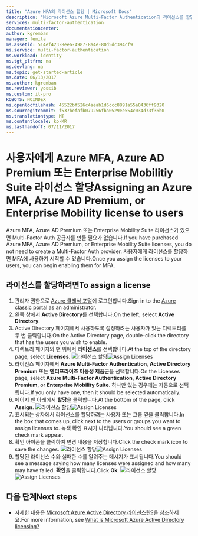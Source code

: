 ```yaml
---
title: "Azure MFA의 라이선스 할당 | Microsoft Docs"
description: "Microsoft Azure Multi-Factor Authentication의 라이선스를 할당하는 방법에 대해 알아봅니다."
services: multi-factor-authentication
documentationcenter: 
author: kgremban
manager: femila
ms.assetid: 514ef423-8ee6-4987-8a4e-80d5dc394cf9
ms.service: multi-factor-authentication
ms.workload: identity
ms.tgt_pltfrm: na
ms.devlang: na
ms.topic: get-started-article
ms.date: 06/13/2017
ms.author: kgremban
ms.reviewer: yossib
ms.custom: it-pro
ROBOTS: NOINDEX
ms.openlocfilehash: 45522bf526c4aeab1d6ccc8891a55a0436ff9320
ms.sourcegitcommit: f537befafb079256fba0529ee554c034d73f36b0
ms.translationtype: MT
ms.contentlocale: ko-KR
ms.lasthandoff: 07/11/2017
---
```

# <a name="assigning-an-azure-mfa-azure-ad-premium-or-enterprise-mobility-license-to-users"></a><span data-ttu-id="a639f-103">사용자에게 Azure MFA, Azure AD Premium 또는 Enterprise Mobilitiy Suite 라이선스 할당</span><span class="sxs-lookup"><span data-stu-id="a639f-103">Assigning an Azure MFA, Azure AD Premium, or Enterprise Mobility license to users</span></span>
<span data-ttu-id="a639f-104">Azure MFA, Azure AD Premium 또는 Enterprise Mobility Suite 라이선스가 있으면 Multi-Factor Auth 공급자를 만들 필요가 없습니다.</span><span class="sxs-lookup"><span data-stu-id="a639f-104">If you have purchased Azure MFA, Azure AD Premium, or Enterprise Mobility Suite licenses, you do not need to create a Multi-Factor Auth provider.</span></span> <span data-ttu-id="a639f-105">사용자에게 라이선스를 할당하면 MFA에 사용하기 시작할 수 있습니다.</span><span class="sxs-lookup"><span data-stu-id="a639f-105">Once you assign the licenses to your users, you can begin enabling them for MFA.</span></span>

## <a name="to-assign-a-license"></a><span data-ttu-id="a639f-106">라이선스를 할당하려면</span><span class="sxs-lookup"><span data-stu-id="a639f-106">To assign a license</span></span>
1. <span data-ttu-id="a639f-107">관리자 권한으로 [Azure 클래식 포털](https://manage.windowsazure.com)에 로그인합니다.</span><span class="sxs-lookup"><span data-stu-id="a639f-107">Sign in to the [Azure classic portal](https://manage.windowsazure.com) as an administrator.</span></span>
2. <span data-ttu-id="a639f-108">왼쪽 창에서 **Active Directory**를 선택합니다.</span><span class="sxs-lookup"><span data-stu-id="a639f-108">On the left, select **Active Directory**.</span></span>
3. <span data-ttu-id="a639f-109">Active Directory 페이지에서 사용하도록 설정하려는 사용자가 있는 디렉토리를 두 번 클릭합니다.</span><span class="sxs-lookup"><span data-stu-id="a639f-109">On the Active Directory page, double-click the directory that has the users you wish to enable.</span></span>
4. <span data-ttu-id="a639f-110">디렉토리 페이지의 맨 위에서 **라이센스**를 선택합니다.</span><span class="sxs-lookup"><span data-stu-id="a639f-110">At the top of the directory page, select **Licenses**.</span></span>
   <span data-ttu-id="a639f-111">![라이선스 할당](./media/multi-factor-authentication-get-started-assign-licenses/assign1.png)</span><span class="sxs-lookup"><span data-stu-id="a639f-111">![Assign Licenses](./media/multi-factor-authentication-get-started-assign-licenses/assign1.png)</span></span>
5. <span data-ttu-id="a639f-112">라이선스 페이지에서 **Azure Multi-Factor Authentication**, **Active Directory Premium** 또는 **엔터프라이즈 이동성 제품군**을 선택합니다.</span><span class="sxs-lookup"><span data-stu-id="a639f-112">On the Licenses page, select **Azure Multi-Factor Authentication**, **Active Directory Premium**, or **Enterprise Mobility Suite**.</span></span>  <span data-ttu-id="a639f-113">하나만 있는 경우에는 자동으로 선택됩니다.</span><span class="sxs-lookup"><span data-stu-id="a639f-113">If you only have one, then it should be selected automatically.</span></span>
6. <span data-ttu-id="a639f-114">페이지 맨 아래에서 **할당**을 클릭합니다.</span><span class="sxs-lookup"><span data-stu-id="a639f-114">At the bottom of the page, click **Assign**.</span></span>
   <span data-ttu-id="a639f-115">![라이선스 할당](./media/multi-factor-authentication-get-started-assign-licenses/assign3.png)</span><span class="sxs-lookup"><span data-stu-id="a639f-115">![Assign Licenses](./media/multi-factor-authentication-get-started-assign-licenses/assign3.png)</span></span>
7. <span data-ttu-id="a639f-116">표시되는 상자에서 라이선스를 할당하려는 사용자 또는 그룹 옆을 클릭합니다.</span><span class="sxs-lookup"><span data-stu-id="a639f-116">In the box that comes up, click next to the users or groups you want to assign licenses to.</span></span>  <span data-ttu-id="a639f-117">녹색 확인 표시가 나타납니다.</span><span class="sxs-lookup"><span data-stu-id="a639f-117">You should see a green check mark appear.</span></span>
8. <span data-ttu-id="a639f-118">확인 아이콘을 클릭하여 변경 내용을 저장합니다.</span><span class="sxs-lookup"><span data-stu-id="a639f-118">Click the check mark icon to save the changes.</span></span>
   <span data-ttu-id="a639f-119">![라이선스 할당](./media/multi-factor-authentication-get-started-assign-licenses/assign4.png)</span><span class="sxs-lookup"><span data-stu-id="a639f-119">![Assign Licenses](./media/multi-factor-authentication-get-started-assign-licenses/assign4.png)</span></span>
9. <span data-ttu-id="a639f-120">할당된 라이선스 수와 실패한 수를 알려주는 메시지가 표시됩니다.</span><span class="sxs-lookup"><span data-stu-id="a639f-120">You should see a message saying how many licenses were assigned and how many may have failed.</span></span>  <span data-ttu-id="a639f-121">**확인**을 클릭합니다.</span><span class="sxs-lookup"><span data-stu-id="a639f-121">Click **Ok**.</span></span>
   <span data-ttu-id="a639f-122">![라이선스 할당](./media/multi-factor-authentication-get-started-assign-licenses/assign5.png)</span><span class="sxs-lookup"><span data-stu-id="a639f-122">![Assign Licenses](./media/multi-factor-authentication-get-started-assign-licenses/assign5.png)</span></span>

## <a name="next-steps"></a><span data-ttu-id="a639f-123">다음 단계</span><span class="sxs-lookup"><span data-stu-id="a639f-123">Next steps</span></span>

- <span data-ttu-id="a639f-124">자세한 내용은 [Microsoft Azure Active Directory 라이선스란?](../active-directory/active-directory-licensing-what-is.md)을 참조하세요.</span><span class="sxs-lookup"><span data-stu-id="a639f-124">For more information, see [What is Microsoft Azure Active Directory licensing?](../active-directory/active-directory-licensing-what-is.md)</span></span>
